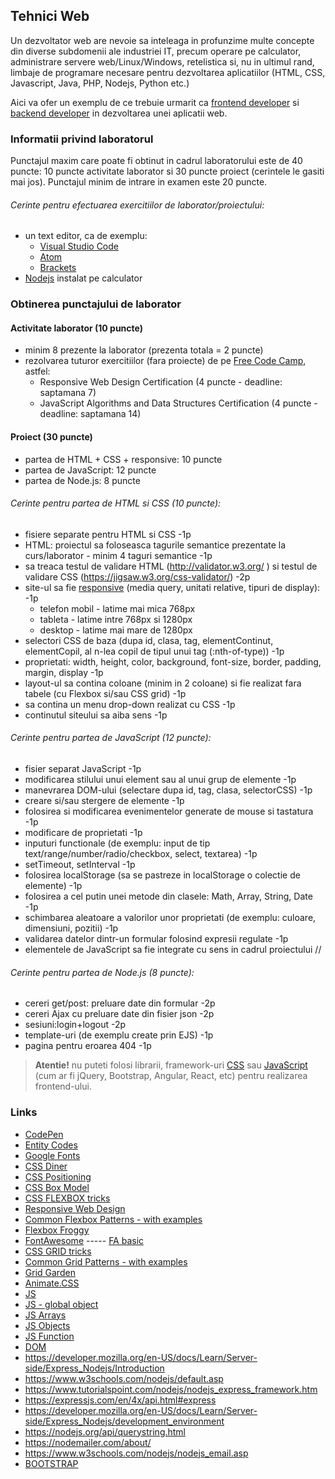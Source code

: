 ## Tehnici Web

Un dezvoltator web are nevoie sa inteleaga in profunzime multe concepte din diverse subdomenii ale industriei IT, precum operare pe calculator, administrare servere web/Linux/Windows, retelistica si, nu in ultimul rand, limbaje de programare necesare pentru dezvoltarea aplicatiilor (HTML, CSS, Javascript, Java, PHP, Nodejs, Python etc.)

Aici va ofer un exemplu de ce trebuie urmarit ca [frontend developer](https://frontendchecklist.io/) si [backend developer](https://www.freecodecamp.org/news/have-an-idea-want-to-build-a-product-from-scratch-heres-a-checklist-of-things-you-should-go-through-in-your-backend-software-architecture) in dezvoltarea unei aplicatii web.

### Informatii privind laboratorul

Punctajul maxim care poate fi obtinut in cadrul laboratorului este de 40 puncte: 10 puncte activitate laborator si 30 puncte proiect (cerintele le gasiti mai jos). Punctajul minim de intrare in examen este 20 puncte.

###### Cerinte pentru efectuarea exercitiilor de laborator/proiectului:

* un text editor, ca de exemplu:
  * [Visual Studio Code](https://code.visualstudio.com/Download)
  * [Atom](https://atom.io/)
  * [Brackets](http://brackets.io/)
* [Nodejs](https://nodejs.org/en/) instalat pe calculator

### Obtinerea punctajului de laborator

#### Activitate laborator (10 puncte)

* minim 8 prezente la laborator (prezenta totala = 2 puncte)
* rezolvarea tuturor exercitiilor (fara proiecte) de pe [Free Code Camp](https://www.freecodecamp.org/learn), astfel:
  * Responsive Web Design Certification (4 puncte - deadline: saptamana 7)
  * JavaScript Algorithms and Data Structures Certification (4 puncte - deadline: saptamana 14)
 
#### Proiect (30 puncte)

* partea de HTML + CSS + responsive:  10 puncte
* partea de JavaScript: 12 puncte
* partea de Node.js: 8 puncte

###### Cerinte pentru partea de HTML si CSS (10 puncte):

* fisiere separate pentru HTML si CSS -1p
* HTML: proiectul sa foloseasca tagurile semantice prezentate la curs/laborator - minim 4 taguri semantice -1p
* sa treaca testul de validare HTML (http://validator.w3.org/ ) si testul de validare CSS (https://jigsaw.w3.org/css-validator/) -2p
* site-ul sa fie [responsive](http://css-tricks.com/snippets/css/media-queries-for-standard-devices/) (media query, unitati relative, tipuri de display): -1p
  * telefon mobil - latime mai mica 768px
  * tableta - latime intre 768px si 1280px
  * desktop - latime mai mare de 1280px
* selectori CSS de baza (dupa id, clasa, tag, elementContinut, elementCopil, al n-lea copil de tipul unui tag (:nth-of-type)) -1p
* proprietati: width, height, color, background, font-size, border, padding, margin, display -1p
* layout-ul sa contina coloane (minim in 2 coloane) si fie realizat fara tabele (cu Flexbox si/sau CSS grid) -1p
* sa contina un menu drop-down realizat cu CSS -1p
* continutul siteului sa aiba sens -1p

###### Cerinte pentru partea de JavaScript (12 puncte):

* fisier separat JavaScript -1p
* modificarea stilului unui element sau al unui grup de elemente -1p
* manevrarea DOM-ului (selectare dupa id, tag, clasa, selectorCSS) -1p
* creare si/sau stergere de elemente -1p
* folosirea si modificarea evenimentelor generate de mouse si tastatura -1p
* modificare de proprietati -1p
* inputuri functionale (de exemplu: input de tip text/range/number/radio/checkbox, select, textarea) -1p
* setTimeout, setInterval -1p
* folosirea localStorage (sa se pastreze in localStorage o colectie de elemente) -1p
* folosirea a cel putin unei metode din clasele: Math, Array, String, Date -1p
* schimbarea aleatoare a valorilor unor proprietati (de exemplu: culoare, dimensiuni, pozitii) -1p
* validarea datelor dintr-un formular folosind expresii regulate -1p
* elementele de JavaScript sa fie integrate cu sens in cadrul proiectului //

###### Cerinte pentru partea de Node.js (8 puncte):

* cereri get/post: preluare date din formular -2p
* cereri Ajax cu preluare date din fisier json -2p
* sesiuni:login+logout -2p
* template-uri (de exemplu create prin EJS) -1p
* pagina pentru eroarea 404 -1p


> **Atentie!** nu puteti folosi librarii, framework-uri [CSS](https://en.wikipedia.org/wiki/CSS_framework) sau [JavaScript](https://en.wikipedia.org/wiki/JavaScript_framework) (cum ar fi jQuery, Bootstrap, Angular, React, etc) pentru realizarea frontend-ului.
 
### Links 
* [CodePen](https://codepen.io/trending)
* [Entity Codes](https://dev.w3.org/html5/html-author/charref)
* [Google Fonts](https://fonts.google.com/)
* [CSS Diner](https://flukeout.github.io/)
* [CSS Positioning](https://www.vojtechruzicka.com/css-position/)
* [CSS Box Model](https://developer.mozilla.org/en-US/docs/Web/CSS/CSS_Box_Model/Introduction_to_the_CSS_box_model)
* [CSS FLEXBOX tricks](https://css-tricks.com/snippets/css/a-guide-to-flexbox/)
* [Responsive Web Design](https://web.dev/responsive-web-design-basics/)
* [Common Flexbox Patterns - with examples](https://tobiasahlin.com/blog/common-flexbox-patterns/)
* [Flexbox Froggy](https://flexboxfroggy.com/)
* [FontAwesome](https://fontawesome.com/v4.7.0/get-started/) ----- [FA basic](https://www.w3schools.com/icons/fontawesome_icons_intro.asp)
* [CSS GRID tricks](https://css-tricks.com/snippets/css/complete-guide-grid/)
* [Common Grid Patterns - with examples](https://gridbyexample.com/examples/)
* [Grid Garden](http://cssgridgarden.com/)
* [Animate.CSS](https://animate.style/)
* [JS](https://developer.mozilla.org/en-US/docs/Web/JavaScript)
* [JS - global object](https://developer.mozilla.org/en-US/docs/Web/JavaScript/Reference/Global_Objects)
* [JS Arrays](https://developer.mozilla.org/en-US/docs/Web/JavaScript/Reference/Global_Objects/Array)
* [JS Objects](https://developer.mozilla.org/en-US/docs/Web/JavaScript/Reference/Global_Objects/Object)
* [JS Function](https://developer.mozilla.org/en-US/docs/Web/JavaScript/Reference/Global_Objects/Function)
* [DOM](https://developer.mozilla.org/en-US/docs/Web/API/Document_Object_Model/Introduction)
* https://developer.mozilla.org/en-US/docs/Learn/Server-side/Express_Nodejs/Introduction
* https://www.w3schools.com/nodejs/default.asp
* https://www.tutorialspoint.com/nodejs/nodejs_express_framework.htm
* https://expressjs.com/en/4x/api.html#express
* https://developer.mozilla.org/en-US/docs/Learn/Server-side/Express_Nodejs/development_environment
* https://nodejs.org/api/querystring.html
* https://nodemailer.com/about/
* https://www.w3schools.com/nodejs/nodejs_email.asp
* [BOOTSTRAP](https://getbootstrap.com/docs/5.0/getting-started/introduction/)
